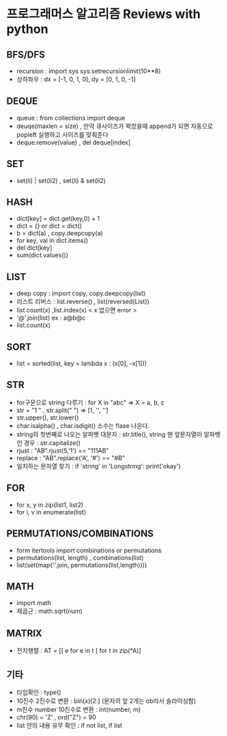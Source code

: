 # 프로그래머스 알고리즘 Reviews with python

## BFS/DFS
* recursion : import sys sys.setrecursionlimit(10**8)
* 상하좌우 : dx = [-1, 0, 1, 0], dy = [0, 1, 0, -1]

## DEQUE
* queue : from collections import deque
* deuqe(maxlen = size) , 만약 큐사이즈가 꽉찼을때 append가 되면 자동으로 popleft 실행하고 사이즈를 맞춰준다
* deque.remove(value) , del deque[index]

## SET
* set(li) | set(li2) , set(li) & set(li2)

## HASH
* dict[key] = dict.get(key,0) + 1
* dict = {} or dict = dict()
* b = dict(a) , copy.deepcopy(a)
* for key, val in dict.items()
* del dict[key]
* sum(dict.values())

## LIST
* deep copy : import copy, copy.deepcopy(list)
* 리스트 리버스 : list.reverse() , list(reversed(List))
* list.count(x) ,list.index(x) < x 없으면 error >
* '@'.join(list)  ex : a@b@c  
* list.count(x)

## SORT
 * list = sorted(list, key = lambda x : (x[0], -x[1]))

## STR
* for구문으로 string 다루기 : for X in "abc" => X = a, b, c
* str = "1  "  , str.split(" ") => [1, '', '']  
* str.upper(), str.lower()
* char.isalpha() , char.isdigit() 소수는 flase 나온다.
* string의 첫번째로 나오는 알파벳 대문자 : str.title(), string 맨 앞문자열이 알파벳인 경우 : str.capitalize()
* rjust : "AB".rjust(5,'1') == "111AB"
* replace : "AB".replace('A', '#') == "#B"
* 일치하는 문자열 찾기 : if 'string' in 'Longstring': print('okay')

## FOR
 * for x, y in zip(list1, list2)
 * for i, v in enumerate(list)

## PERMUTATIONS/COMBINATIONS
* form itertools import combinations or permutations
* permutations(list, length) , combinations(list)
* list(set(map(''.join, permutations(list,length))))

## MATH
* import math
* 제곱근 : math.sqrt(num)

## MATRIX
* 전치행렬 : AT = [[ e for e in t ] for t in zip(*A)] 

## 기타
* 타입확인 : type()
* 10진수 2진수로 변환 : bin(x)[2:] (문자의 앞 2개는 ob라서 슬라이싱함)
* m진수 number 10진수로 변환 : int(number, m)
* chr(90) = 'Z' , ord("Z") = 90
* list 안의 내용 유무 확인 : if not list, if list
